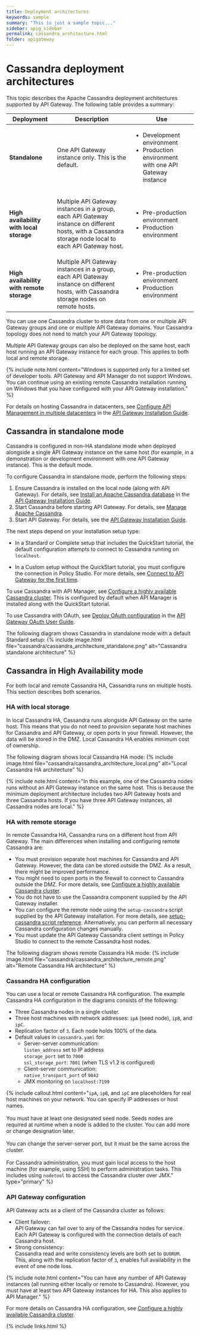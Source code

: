 ```yaml
---
title: Deployment architectures
keywords: sample
summary: "This is just a sample topic..."
sidebar: apig_sidebar
permalink: cassandra_architecture.html
folder: apigateway
---
```


# Cassandra deployment architectures

This topic describes the Apache Cassandra deployment architectures supported by
<span class="api_gateway_variablesgateway">API Gateway</span>. The
following table provides a summary:

<table>
<thead>
<tr class="header">
<th>Deployment</th>
<th>Description</th>
<th>Use</th>
</tr>
</thead>
<tbody>
<tr class="odd">
<td><strong>Standalone</strong></td>
<td><p>One <span class="api_gateway_variablesgateway">API Gateway</span> instance only. This is the default.</p></td>
<td><ul>
<li>Development environment</li>
<li>Production environment with one <span class="api_gateway_variablesgateway">API Gateway</span> instance</li>
</ul></td>
</tr>
<tr class="even">
<td><strong>High availability with local storage</strong></td>
<td><p>Multiple <span class="api_gateway_variablesgateway">API Gateway</span> instances in a group, each <span class="api_gateway_variablesgateway">API Gateway</span> instance on different hosts, with a Cassandra storage node local to each <span class="api_gateway_variablesgateway">API Gateway</span> host.</p></td>
<td><ul>
<li>Pre-production environment</li>
<li>Production environment</li>
</ul></td>
</tr>
<tr class="odd">
<td><strong>High availability with remote storage</strong></td>
<td>Multiple <span class="api_gateway_variablesgateway">API Gateway</span> instances in a group, each <span class="api_gateway_variablesgateway">API Gateway</span> instance on different hosts, with Cassandra storage nodes on remote hosts.</td>
<td><ul>
<li>Pre-production environment</li>
<li>Production environment</li>
</ul></td>
</tr>
</tbody>
</table>

You can use one Cassandra cluster to store data from one or multiple <span class="api_gateway_variablesgateway">API Gateway</span> groups and one or multiple <span class="api_gateway_variablesgateway">API Gateway</span> domains. Your Cassandra topology does not need to match your API Gateway topology.

Multiple <span class="api_gateway_variablesgateway">API Gateway</span>
groups can also be deployed on the same host, each host running an
<span class="api_gateway_variablesgateway">API Gateway</span> instance
for each group. This applies to both local and remote storage.

{% include note.html content="Windows is supported only for a limited set of developer tools. API Gateway and API Manager do not support Windows. You can continue using an existing remote Cassandra installation running
on Windows that you have configured with your
API Gateway installation." %}

For details on hosting Cassandra in datacenters, see [Configure
<span class="api_management_variablesAPIManagementName">API
Management</span> in multiple
datacenters](/csh?context=303&product=prod-api-gateway-77) in the
[<span class="api_gateway_variablesgateway">API Gateway</span>
Installation
Guide](/bundle/APIGateway_77_InstallationGuide_allOS_en_HTML5/).

## Cassandra in standalone mode

Cassandra is configured in non-HA standalone mode when deployed
alongside a single <span class="api_gateway_variablesgateway">API
Gateway</span> instance on the same host (for example, in a
demonstration or development environment with one
<span class="api_gateway_variablesgateway">API Gateway</span> instance).
This is the default mode.

To configure Cassandra in standalone mode, perform the following steps:

1.  Ensure Cassandra is installed on the local node (along with
    <span class="api_gateway_variablesgateway">API Gateway</span>). For
    details, see [Install an Apache Cassandra
    database](/csh?context=301&product=prod-api-gateway-77) in the
    [<span class="api_gateway_variablesgateway">API Gateway</span>
    Installation
    Guide](/bundle/APIGateway_77_InstallationGuide_allOS_en_HTML5/).
2.  Start Cassandra before starting
    <span class="api_gateway_variablesgateway">API Gateway</span>. For
    details, see [Manage Apache Cassandra](cassandra_manage).
3.  Start <span class="api_gateway_variablesgateway">API Gateway</span>.
    For details, see the [<span class="api_gateway_variablesgateway">API
    Gateway</span> Installation
    Guide](/bundle/APIGateway_77_InstallationGuide_allOS_en_HTML5/).

The next steps depend on your installation setup type:

  - In a Standard or Complete setup that includes the QuickStart
    tutorial, the default configuration attempts to connect to Cassandra
    running on `localhost`.

<!-- end list -->

  - In a Custom setup without the QuickStart tutorial, you must
    configure the connection in
    <span class="suite_variablesPolicyStudioName">Policy Studio</span>.
    For more details, see [Connect to API Gateway for the first
    time](cassandra_manage.htm#Connect).

To use Cassandra with <span class="api_gateway_variablesapi_mgr">API
Manager</span>, see [Configure a highly available Cassandra
cluster](cassandra_config.htm#Update2). This is configured by default
when <span class="api_gateway_variablesapi_mgr">API Manager</span> is
installed along with the QuickStart tutorial.

To use Cassandra with OAuth, see [Deploy OAuth
configuration](/csh?context=400&product=prod-api-gateway-77) in the
[<span class="api_gateway_variablesgateway">API Gateway</span> OAuth
User Guide](/bundle/APIGateway_77_OAuthUserGuide_allOS_en_HTML5/).

The following diagram shows Cassandra in standalone mode with a default
Standard setup:
{% include image.html file="cassandra/cassandra_architecture_standalone.png" alt="Cassandra standalone architecture" %}


## <span id="Configur4"></span>Cassandra in High Availability mode

For both local and remote Cassandra HA, Cassandra runs on multiple
hosts. This section describes both scenarios.

### HA with local storage

In local Cassandra HA, Cassandra runs alongside
<span class="api_gateway_variablesgateway">API Gateway</span> on the
same host. This means that you do not need to provision separate host
machines for Cassandra and
<span class="api_gateway_variablesgateway">API Gateway</span>, or open
ports in your firewall. However, the data will be stored in the DMZ.
Local Cassandra HA enables minimum cost of ownership.

The following diagram shows local Cassandra HA mode:
{% include image.html file="cassandra/cassandra_architecture_local.png" alt="Local Cassandra HA architecture" %}


{% include note.html content="In this example, one of the Cassandra nodes runs without an API Gateway instance on the same host. This is because the minimum deployment architecture includes two API Gateway hosts and three Cassandra hosts. If you have three API Gateway instances, all Cassandra nodes are local." %}

### <span id="HA"></span>HA with remote storage

In remote Cassandra HA, Cassandra runs on a different host from
<span class="api_gateway_variablesgateway">API Gateway</span>. The main
differences when installing and configuring remote Cassandra are:

  - You must provision separate host machines for Cassandra and
    <span class="api_gateway_variablesgateway">API Gateway</span>.
    However, the data can be stored outside the DMZ.  As a result, 
    there might be improved performance.
  - You might need to open ports in the firewall to connect to Cassandra
    outside the DMZ. For more details, see [Configure a highly available
    Cassandra cluster](cassandra_config.htm#Network).
  - You do not have to use the Cassandra component supplied by the
    <span class="api_gateway_variablesgateway">API Gateway</span>
    installer.
  - You can configure the remote node using the `setup-cassandra` script
    supplied by the <span class="api_gateway_variablesgateway">API
    Gateway</span> installation. For more details, see [setup-cassandra
    script reference](cassandra_setup_script). Alternatively, you
    can perform all necessary Cassandra configuration changes manually.
  - You must update the <span class="api_gateway_variablesgateway">API
    Gateway</span> Cassandra client settings in
    <span class="api_gateway_variablespolicy_studio">Policy
    Studio</span> to connect to the remote Cassandra host nodes.

The following diagram shows remote Cassandra HA mode:
{% include image.html file="cassandra/cassandra_architecture_remote.png" alt="Remote Cassandra HA architecture" %}

### Cassandra HA configuration

You can use a local or remote Cassandra HA configuration. The example
Cassandra HA configuration in the diagrams consists of the following:

  - Three Cassandra nodes in a single cluster.
  - Three host machines with network addresses: `ipA` (seed node),
    `ipB`, and `ipC`.
  - Replication factor of `3`. Each node holds 100% of the data.
  - Default values in `cassandra.yaml` for:
      - Server-server communication:  
        `listen_address` set to IP address  
        `storage_port` set to `7000`  
        `ssl_storage_port`: `7001` (when TLS v1.2 is configured)  
      - Client-server communication:  
        `native_transport_port` of `9042`
      - JMX monitoring on `localhost:7199`

{% include callout.html content="`ipA`, `ipB`, and `ipC` are placeholders for real host machines on
  your network. You can specify IP addresses or host names.<br/><br/>You must have at least one designated seed node. Seeds nodes are
  required at runtime when a node is added to the cluster. You can add
  more or change designation later.<br/><br/>You can change the server-server port, but it must be the same
  across the cluster.<br/><br/>For Cassandra administration, you must gain local access to the host
  machine (for example, using SSH) to perform administration tasks.
  This includes using `nodetool` to access the Cassandra cluster over
  JMX." type="primary" %}

### <span class="api_gateway_variablesgateway">API Gateway</span> configuration

<span class="api_gateway_variablesgateway">API Gateway</span> acts as a
client of the Cassandra cluster as follows:  

  - Client failover:  
    <span class="api_gateway_variablesgateway">API Gateway</span> can
    fail over to any of the Cassandra nodes for service. Each
    <span class="api_gateway_variablesgateway">API Gateway</span> is
    configured with the connection details of each Cassandra host.
  - Strong consistency:  
    Cassandra read and write consistency levels are both set to
    `QUORUM`. This, along with the replication factor of `3`, enables
    full availability in the event of one node loss.

{% include note.html content="You can have any number of API Gateway instances (all running either locally or remote to Cassandra). However, you must have at least two API Gateway instances for HA. This also applies to API Manager." %}


For more details on Cassandra HA configuration, see [Configure a highly
available Cassandra cluster](cassandra_config).

{% include links.html %}
